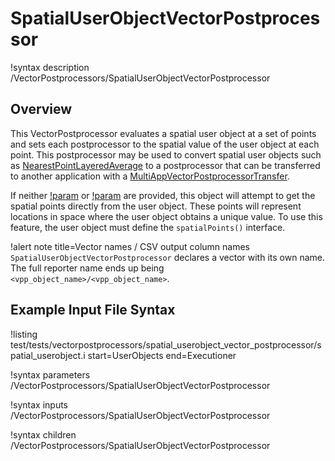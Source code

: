 # SpatialUserObjectVectorPostprocessor

!syntax description /VectorPostprocessors/SpatialUserObjectVectorPostprocessor

## Overview

This VectorPostprocessor evaluates a spatial user object at a set of points
and sets each postprocessor to the spatial value of the user object at each point.
This postprocessor may be used to convert spatial user objects such as
[NearestPointLayeredAverage](/userobjects/NearestPointLayeredAverage.md) to a
postprocessor that can be transferred to another application with a
[MultiAppVectorPostprocessorTransfer](/transfers/MultiAppVectorPostprocessorTransfer.md).

If neither [!param](/VectorPostprocessors/SpatialUserObjectVectorPostprocessor/points)
or [!param](/VectorPostprocessors/SpatialUserObjectVectorPostprocessor/points_file) are
provided, this object will attempt to get the spatial points directly from the user object.
These points will represent locations in space where the user object obtains a unique value.
To use this feature, the user object must define the `spatialPoints()` interface.

!alert note title=Vector names / CSV output column names
`SpatialUserObjectVectorPostprocessor` declares a vector with its own name. The full reporter name ends up being `<vpp_object_name>/<vpp_object_name>`.

## Example Input File Syntax

!listing test/tests/vectorpostprocessors/spatial_userobject_vector_postprocessor/spatial_userobject.i
  start=UserObjects
  end=Executioner

!syntax parameters /VectorPostprocessors/SpatialUserObjectVectorPostprocessor

!syntax inputs /VectorPostprocessors/SpatialUserObjectVectorPostprocessor

!syntax children /VectorPostprocessors/SpatialUserObjectVectorPostprocessor
